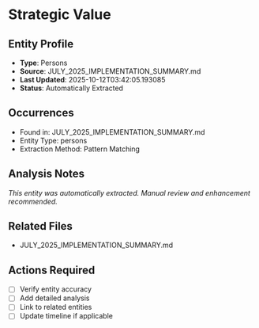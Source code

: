 # Strategic Value

## Entity Profile
- **Type**: Persons
- **Source**: JULY_2025_IMPLEMENTATION_SUMMARY.md
- **Last Updated**: 2025-10-12T03:42:05.193085
- **Status**: Automatically Extracted

## Occurrences
- Found in: JULY_2025_IMPLEMENTATION_SUMMARY.md
- Entity Type: persons
- Extraction Method: Pattern Matching

## Analysis Notes
*This entity was automatically extracted. Manual review and enhancement recommended.*

## Related Files
- JULY_2025_IMPLEMENTATION_SUMMARY.md

## Actions Required
- [ ] Verify entity accuracy
- [ ] Add detailed analysis
- [ ] Link to related entities
- [ ] Update timeline if applicable
